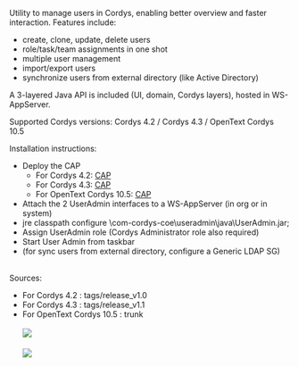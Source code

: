 Utility to manage users in Cordys, enabling better overview and faster interaction. Features include:
  * create, clone, update, delete users
  * role/task/team assignments in one shot
  * multiple user management
  * import/export users
  * synchronize users from external directory (like Active Directory)

A 3-layered Java API is included (UI, domain, Cordys layers), hosted in WS-AppServer.

Supported Cordys versions: Cordys 4.2 / Cordys 4.3 / OpenText Cordys 10.5

Installation instructions:
  * Deploy the CAP
    * For Cordys 4.2: [CAP](http://cordysuseradmin.googlecode.com/svn/tags/release_v1.0/build/EkemaIT%20UserAdmin%201.0.8.cap)
    * For Cordys 4.3: [CAP](http://cordysuseradmin.googlecode.com/svn/tags/release_v1.1/build/EkemaIT%20UserAdmin%201.1.0.cap)
    * For OpenText Cordys 10.5: [CAP](http://cordysuseradmin.googlecode.com/svn/trunk/build/EkemaIT%20UserAdmin%201.2.3.cap)
  * Attach the 2 UserAdmin interfaces to a WS-AppServer (in org or in system)
  * jre classpath configure <Cordys Instance>\com-cordys-coe\useradmin\java\UserAdmin.jar;
  * Assign UserAdmin role (Cordys Administrator role also required)
  * Start User Admin from taskbar
  * (for sync users from external directory, configure a Generic LDAP SG)
<br>
Sources:<br>
<ul><li>For Cordys 4.2 : tags/release_v1.0<br>
</li><li>For Cordys 4.3 : tags/release_v1.1<br>
</li><li>For OpenText Cordys 10.5 : trunk<br>
<br>
<img src='http://cordysuseradmin.googlecode.com/svn/trunk/images/Maintain%20Users.jpg' />
<br><br>
<img src='http://cordysuseradmin.googlecode.com/svn/trunk/images/User%20Assignments.jpg' />